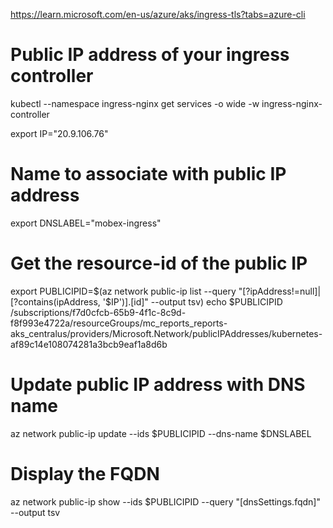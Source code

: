 https://learn.microsoft.com/en-us/azure/aks/ingress-tls?tabs=azure-cli
# Public IP address of your ingress controller
kubectl --namespace ingress-nginx get services -o wide -w ingress-nginx-controller

export IP="20.9.106.76"

# Name to associate with public IP address
export DNSLABEL="mobex-ingress"

# Get the resource-id of the public IP
export PUBLICIPID=$(az network public-ip list --query "[?ipAddress!=null]|[?contains(ipAddress, '$IP')].[id]" --output tsv)
echo $PUBLICIPID
/subscriptions/f7d0cfcb-65b9-4f1c-8c9d-f8f993e4722a/resourceGroups/mc_reports_reports-aks_centralus/providers/Microsoft.Network/publicIPAddresses/kubernetes-af89c14e108074281a3bcb9eaf1a8d6b

# Update public IP address with DNS name
az network public-ip update --ids $PUBLICIPID --dns-name $DNSLABEL

# Display the FQDN
az network public-ip show --ids $PUBLICIPID --query "[dnsSettings.fqdn]" --output tsv